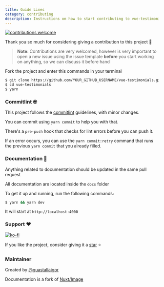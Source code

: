 ```yaml
---
title: Guide Lines
category: contributing
description: Instructions on how to start contributing to vue-testimonials
---
```


[![contributions welcome](https://img.shields.io/badge/contributions-welcome-brightgreen.svg?style=flat)](https://github.com/guastallaigor/vue-testimonials/issues)

Thank you so much for considering giving a contribution to this project :tada:

> **Note**: Contributions are very welcomed, however is very important to open a new issue using the issue template **before** you start working on anything, so we can discuss it before hand

Fork the project and enter this commands in your terminal

```sh
$ git clone https://github.com/YOUR_GITHUB_USERNAME/vue-testimonials.git
$ cd vue-testimonials
$ yarn
```

### Commitlint :nerd_face:

This project follows the [commitlint](https://github.com/conventional-changelog/commitlint) guidelines, with minor changes.

You can commit using `yarn commit` to help you with that.

There's a `pre-push` hook that checks for lint errors before you can push it.

If an error occurs, you can use the `yarn commit:retry` command that runs the previous `yarn commit` that you already filled.

### Documentation :book:

Anything related to documentation should be updated in the same pull request

All documentation are located inside the `docs` folder

To get it up and running, run the following commands:

```sh [docs]
$ yarn && yarn dev
```

It will start at `http://localhost:4000`

### Support :heart:

[![ko-fi](https://ko-fi.com/img/githubbutton_sm.svg)](https://ko-fi.com/C1C63QCB8)

If you like the project, consider giving it a [star](https://github.com/guastallaigor/vue-testimonials/stargazers) :star:

### Maintainer

Created by [@guastallaigor](https://github.com/guastallaigor)

Documentation is a fork of [Nuxt/Image](https://image.nuxtjs.org)
